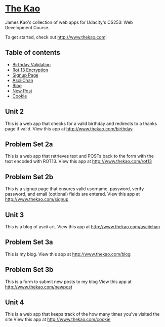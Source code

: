 # [The Kao](http://www.thekao.com)

James Kao's collection of web apps for Udacity's CS253: Web Development Course.

To get started, check out <http://www.thekao.com>!

## Table of contents

 - [Birthday Validation](#unit-2)
 - [Rot 13 Encryption](#problem-set-2a)
 - [Signup Page](#problem-set-2b)
 - [AsciiChan](#unit-3)
 - [Blog](#problem-set-3a)
 - [New Post](#problem-set-3b)
 - [Cookie](#unit-4)

## Unit 2
This is a web app that checks for a valid birthday and redirects to a thanks page if valid.
View this app at <http://www.thekao.com/birthday>

## Problem Set 2a
This is a web app that retrieves text and POSTs back to the form with the text encoded with ROT13.
View this app at <http://www.thekao.com/rot13>

## Problem Set 2b
This is a signup page that ensures valid username, password, verify password, and email (optional) fields are entered.
View this app at <http://www.thekao.com/signup>

## Unit 3
This is a blog of ascii art.
View this app at <http://www.thekao.com/asciichan>

## Problem Set 3a
This is my blog.
View this app at <http://www.thekao.com/blog>

## Problem Set 3b
This is a form to submit new posts to my blog
View this app at <http://www.thekao.com/newpost>

## Unit 4
This is a web app that keeps track of the how many times you've visited the site
View this app at <http://www.thekao.com/cookie>